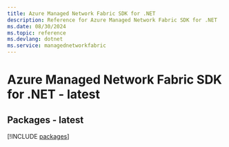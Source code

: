 ```yaml
---
title: Azure Managed Network Fabric SDK for .NET
description: Reference for Azure Managed Network Fabric SDK for .NET
ms.date: 08/30/2024
ms.topic: reference
ms.devlang: dotnet
ms.service: managednetworkfabric
---
```

# Azure Managed Network Fabric SDK for .NET - latest
## Packages - latest
[!INCLUDE [packages](managed-network-fabric-index.md)]
